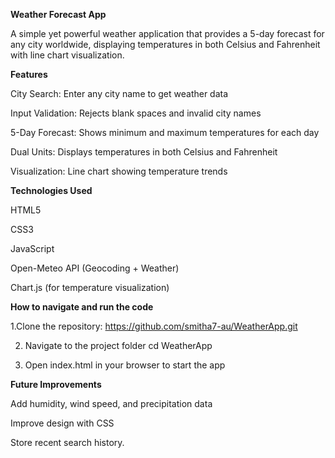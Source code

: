 **Weather Forecast App**

A simple yet powerful weather application that provides a 5-day forecast for any city worldwide, displaying temperatures in both Celsius and Fahrenheit with line chart visualization.

**Features**

City Search: Enter any city name to get weather data

Input Validation: Rejects blank spaces and invalid city names

5-Day Forecast: Shows minimum and maximum temperatures for each day

Dual Units: Displays temperatures in both Celsius and Fahrenheit

Visualization: Line chart showing temperature trends


**Technologies Used**

HTML5

CSS3

JavaScript

Open-Meteo API (Geocoding + Weather)

Chart.js (for temperature visualization)


**How to navigate and run the code**

1.Clone the repository:
https://github.com/smitha7-au/WeatherApp.git

2. Navigate to the project folder
   cd WeatherApp

3. Open index.html in your browser to start the app

**Future Improvements**

Add humidity, wind speed, and precipitation data

Improve design with CSS

Store recent search history.
